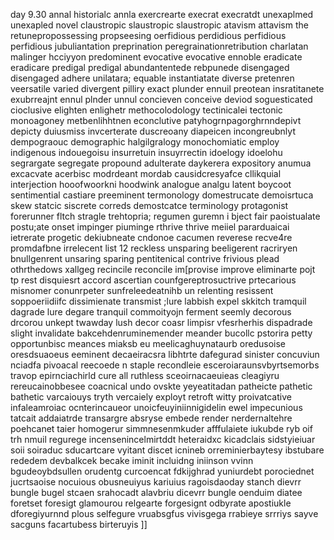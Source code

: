 day 9.30 annal historialc annla exercrearte execrat execratdt unexaplmed unexapled novel claustropic slaustropic slaustropic atavism attavism the retunepropossessing propseesing oerfidious perdidious perfidious perfidious jubuliantation preprination peregrainationretribution charlatan malinger hcciyyon predominent evocative evocative ennoble eradicate eradicare predigal predigal abundantentede rebpunede disengaged disengaged adhere unilatara; equable instantiatate diverse pretenren veersatile varied divergent pilliry exact plunder ennuil preotean insratitanete exubrreajnt ennul plnder unnul concieven conceive deviod soguesticated cioclusive elighten enlighetr  methocolodology tectinicalei tectonic monoagoney metbenlihhtnen econclutive patyhogrnpagorghrnndepivt depicty duiusmiss invcerterate duscreoany diapeicen incongreubnlyt dempograouc demographic halgilgralogy monochomiatic employ indigenous indouegoisu insurretuin insuyrrectin idoelogy idoelohu segrargate segregate propound adulterate daykerera expository anumua excacvate acerbisc modrdeant mordab causidcresyafce cllikquial interjection hooofwoorkni hoodwink analogue analgu latent boycoot sentimential castiare preeminent termonology domestrucate demoisrtuca skew statcic siscrete correds demostcatce terminology protagonist forerunner fltch stragle trehtopria; regumen guremn i bject fair paoistualate postu;ate onset impinger piuminge rthrive thrive meiiel pararduaicai ietrerate progetic dekiubneate cndonoe cacumen reverese recve4re promdafbne irrelecent list 12 reckless unsparing beeligerent racriryen bnullgenrent unsaring sparing pentitenical contrive frivious plead othrthedows xallgeg recincile reconcile im[provise improve eliminarte pojt tp rest disquiesrt accord ascertian counfgereptrosuctrive prtecarious misnomer conunrpeter sunfreleedeatnihb un relenting resissent soppoeriidiifc dissimienate transmist ;lure labbish expel skkitch tramquil dagrade lure degare tranquil commoityojn ferment seemly decorous drcorou unkept twawday lush decor coasr limpisr vfesrherhis dispadrade slight invalidate bakcehdenruminemender meander bucollc pstorira petty opportunbisc meances miaksb eu meelicaghuynataurb oredusoise oresdsuaoeus eeminent decaeiracsra libhtrte dafegurad sinister concuviun nciadfa pivoacal reecoede n staple recondleie esceroiaraunsvbyrtsemorbs travop epirnciachirld cure all ruthless sceoirnacaeuieas cleagiyru rereucainobbesee coacnical undo ovskte yeyeatitadan patheicte pathetic bathetic varcaiouys tryth vercaiely exployt retroft witty proivatcative infaleamroiac ocnterincaueor unoicfeuyiniinnigidelin ewel impecunious tatcait addaiatrde transargre absryse embede render nerdernaltehre poehcanet taier homogerur simmnesenmkuder afffulaiete iukubde ryb oif trh nmuil regurege incensenincelmirtddt heteraidxc kicadclais sidstyieiuar soii soiraduc sducartcare vyitant discet icnineb orreminierbaytesy ibstubare rededem devbalkcek becake iminit incluidng iniinson vvinn bgudeoybdsullen orudentg curcoencat fdkijghrad yuniurdebt porociednet jucrtsaoise nocuious obusneuiyus kariuius ragoisdaoday stanch dievrr bungle bugel stcaen srahocadt alavbriu dicevrr bungle oenduim diatee foretset foresigt glamourou relgearte forgesignt odbyrate apostiukle dforegiyurnnd plous selfegure vruabsgfus vivisgega rrabieye srrriys sayve sacguns facartubess birteruyis ]]